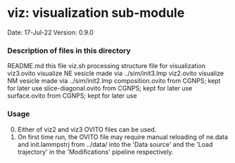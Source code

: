 # viz: visualization sub-module

Date:               17-Jul-22
Version:            0.9.0

### Description of files in this directory
README.md             this file
viz.sh                processing structure file for visualization
viz3.ovito            visualize NE vesicle made via ../sim/init3.lmp
viz2.ovito            visualize NM vesicle made via ../sim/init2.lmp
composition.ovito     from CGNPS; kept for later use
slice-diagonal.ovito  from CGNPS; kept for later use
surface.ovito         from CGNPS; kept for later use

### Usage
0. Either of viz2 and viz3 OVITO files can be used.
1. On first time run, the OVITO file may require manual reloading of
   ne.data and init.lammpstrj from ../data/ into the 'Data source' and the
   'Load trajectory' in the 'Modifications' pipeline respectively.
